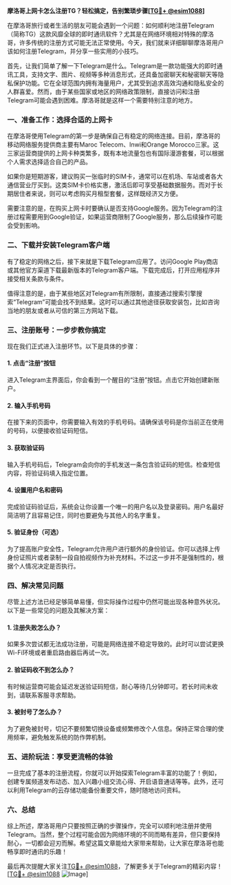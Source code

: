 **摩洛哥上网卡怎么注册TG？轻松搞定，告别繁琐步骤[[TG💪+ @esim1088](https://t.me/s/esim1088)]**

在摩洛哥旅行或者生活的朋友可能会遇到一个问题：如何顺利地注册Telegram（简称TG）这款风靡全球的即时通讯软件？尤其是在网络环境相对特殊的摩洛哥，许多传统的注册方式可能无法正常使用。今天，我们就来详细聊聊摩洛哥用户该如何注册Telegram，并分享一些实用的小技巧。

首先，让我们简单了解一下Telegram是什么。Telegram是一款功能强大的即时通讯工具，支持文字、图片、视频等多种消息形式，还具备加密聊天和秘密聊天等隐私保护功能。它在全球范围内拥有海量用户，尤其受到追求高效沟通和隐私安全的人群喜爱。然而，由于某些国家或地区的网络政策限制，直接访问和注册Telegram可能会遇到困难。摩洛哥就是这样一个需要特别注意的地方。

### **一、准备工作：选择合适的上网卡**

在摩洛哥使用Telegram的第一步是确保自己有稳定的网络连接。目前，摩洛哥的移动网络服务提供商主要有Maroc Telecom、Inwi和Orange Morocco三家。这三家运营商提供的上网卡种类繁多，既有本地流量包也有国际漫游套餐，可以根据个人需求选择适合自己的产品。

如果你是短期游客，建议购买一张临时的SIM卡，通常可以在机场、车站或者各大通信营业厅买到。这类SIM卡价格实惠，激活后即可享受基础数据服务。而对于长期居住者来说，则可以考虑购买月租型套餐，这样既经济又方便。

需要注意的是，在购买上网卡时要确认是否支持Google服务。因为Telegram的注册过程需要用到Google验证，如果运营商限制了Google服务，那么后续操作可能会受到影响。

### **二、下载并安装Telegram客户端**

有了稳定的网络之后，接下来就是下载Telegram应用了。访问Google Play商店或其他官方渠道下载最新版本的Telegram客户端。下载完成后，打开应用程序并接受相关条款与条件。

值得注意的是，由于某些地区对Telegram有所限制，直接通过搜索引擎搜索“Telegram”可能会找不到结果。这时可以通过其他途径获取安装包，比如咨询当地的朋友或者从可信的第三方网站下载。

### **三、注册账号：一步步教你搞定**

现在我们正式进入注册环节。以下是具体的步骤：

#### **1. 点击“注册”按钮**
进入Telegram主界面后，你会看到一个醒目的“注册”按钮。点击它开始创建新账户。

#### **2. 输入手机号码**
在接下来的页面中，你需要输入有效的手机号码。请确保该号码是你当前正在使用的号码，以便接收验证码短信。

#### **3. 获取验证码**
输入手机号码后，Telegram会向你的手机发送一条包含验证码的短信。检查短信内容，将验证码填入指定位置。

#### **4. 设置用户名和密码**
完成验证码验证后，系统会让你设置一个唯一的用户名以及登录密码。用户名最好简洁明了且容易记住，同时也要避免与其他人的名字重复。

#### **5. 验证身份（可选）**
为了提高账户安全性，Telegram允许用户进行额外的身份验证。你可以选择上传身份证照片或者录制一段自拍视频作为补充材料。不过这一步并不是强制性的，根据个人情况决定是否执行。

### **四、解决常见问题**

尽管上述方法已经足够简单易懂，但实际操作过程中仍然可能出现各种意外状况。以下是一些常见的问题及其解决方案：

#### **1. 注册失败怎么办？**
如果多次尝试都无法成功注册，可能是网络连接不稳定导致的。此时可以尝试更换Wi-Fi环境或者重启路由器后再试一次。

#### **2. 验证码收不到怎么办？**
有时候运营商可能会延迟发送验证码短信，耐心等待几分钟即可。若长时间未收到，请联系客服寻求帮助。

#### **3. 被封号了怎么办？**
为了避免被封号，切记不要频繁切换设备或频繁修改个人信息。保持正常合理的使用频率，避免触发系统的防作弊机制。

### **五、进阶玩法：享受更流畅的体验**

一旦完成了基本的注册流程，你就可以开始探索Telegram丰富的功能了！例如，创建专属频道发布动态、加入兴趣小组交流心得、开启语音通话等等。此外，还可以利用Telegram的云存储功能备份重要文件，随时随地访问资料。

### **六、总结**

综上所述，摩洛哥用户只要按照正确的步骤操作，完全可以顺利地注册并使用Telegram。当然，整个过程可能会因为网络环境的不同而略有差异，但只要保持耐心，一切都会迎刃而解。希望这篇文章能给大家带来帮助，让大家在摩洛哥也能畅享即时通讯的乐趣！

最后再次提醒大家关注[TG💪+ @esim1088](https://t.me/s/esim1088)，了解更多关于Telegram的精彩内容！[[TG💪+ @esim1088](https://t.me/s/esim1088) ![Image](https://i.postimg.cc/4NQfJmqS/Snipaste-2025-05-13-00-14-12.png)]